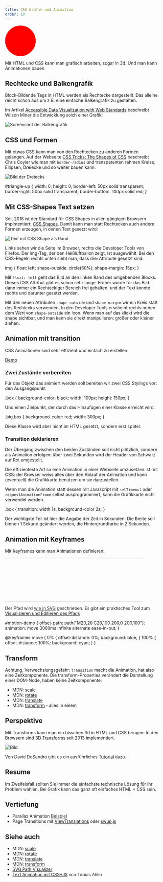 ```yaml
---
title: CSS Grafik und Animation
order: 10
---
```


<div style="width: 100px; height: 100px; background: red; -moz-border-radius: 50px; -webkit-border-radius: 50px; border-radius: 50px; color: red; margin: 10px 0px"></div>

Mit HTML und CSS kann man grafisch arbeiten, sogar in 3d. Und man kann Animationen bauen.

## Rechtecke und Balkengrafik

Block-Bildende Tags in HTML werden als Rechtecke dargestellt. Das
alleine reicht schon aus um z.B. eine einfache Balkengrafik zu gestalten.

Im Artikel [Accessible Data Visualization with Web Standards](http://alistapart.com/article/accessibledatavisualization)
beschreibt Wilson Miner die Entwicklung solch einer Grafik:

![Screenshot der Balkengrafik](/images/grafik/balken.png)


## CSS und Formen

Mit etwas CSS kann man von den Rechtecken zu anderen Formen gelangen.
Auf der Webseite [CSS Tricks: The Shapes of CSS](https://css-tricks.com/examples/ShapesOfCSS/) beschreibt
Chris Coyier wie man mit `border-radius` und transparenten rahmen
Kreise, Ellipsen, Dreiecke und so weiter bauen kann:

![Bild der Dreiecks](/images/grafik/dreieck.png)

<css>
#triangle-up {
   width: 0; height: 0;
   border-left: 50px solid transparent;
   border-right: 50px solid transparent;
   border-bottom: 100px solid red;
}
</css>


## Mit CSS-Shapes Text setzen

Seit 2018 ist der Standard für CSS Shapes in allen gängigen Browsern implmentiert:
[CSS Shapes](https://www.w3.org/TR/css-shapes/).  Damit kann man statt Rechtecken
auch andere Formen erzeugen, in denen Text gesetzt wird:

![Text mit CSS Shape als Rand](/images/grafik/css-shape.png)

Links sehen wir die Seite im Browser, rechts die Developer Tools von Firefox.
Der img-Tag, der den Heißluftballon zeigt, ist ausgewählt.
Bei den CSS-Regeln rechts unten sieht man, dass drei Attribute gesetzt sind:


<css>
img {
 float: left;
  shape-outside: circle(50%);
  shape-margin: 15px;
}
</css>

Mit `float: left` geht das Bild an den linken Rand des umgebenden Blocks. Dieses CSS Attribut
gibt es schon sehr lange. Früher wurde für das Bild dann immer ein Rechteckiger Bereich frei
gehalten, und der Text konnte rechts und darunter gesetzt werden.

Mit den neuen Attributen `shape-outside` und `shape-margin` wir ein Kreis statt des
Rechtecks verwenden.  In den Developer Tools erscheint rechts neben dem Wert von  `shape-outside`  ein
Icon.  Wenn man auf das klickt wird die shape sichtbar, und man kann sie direkt manipulieren: größer oder
kleiner ziehen.


## Animation mit transition

CSS Animationen sind sehr effizient und einfach zu erstellen:

[Demo](/images/grafik/transition-demo.html)


### Zwei Zustände vorbereiten

Für das Objekt das animiert werden soll bereiten
wir zwei CSS Stylings vor: den Ausgangspunkt

<css>
  .box {
    background-color: black;
    width: 100px;
    height: 150px;
  }
</css>

Und einen Zielpunkt, der durch das Hinzufügen einer Klasse
erreicht wird.

<css>
  .big.box {
    background-color: red;
    width: 300px;
  }
</css>

Diese Klasse wird aber nicht im HTML gesetzt,
sondern erst später.

### Transition deklarieren

Der Übergang zwischen den beiden Zuständen soll nicht plötzlich, sondern
als Animation erfolgen: über zwei Sekunden wird der Header von Schwarz auf
Rot umgestellt.

Die effizienteste Art so eine Animation in einer Webseite umzusetzen ist
mit CSS: der Browser weiss alles über den Ablauf der Animation und kann
(eventuell) die Grafikkarte benutzen um sie darzustellen.

Wenn man die Animation statt dessen mit Javascript mit `setTimeout`
oder `requestAnimationFrame` selbst ausprogrammiert, kann die Grafikkarte nicht verwendet werden.

<css>
.box {
      transition: width 1s, background-color 2s;
}
</css>

Der wichtigste Teil ist hier die Angabe der Zeit in Sekunden:
Die Breite soll binnen 1 Sekund geändert werden, die Hintergrundfarbe in 2 Sekunden.


## Animation mit Keyframes


Mit Keyframes kann man Animationen definieren:

<div id="motion-demo-space">
<div id="motion-demo"></div>
</div>
<style>
#motion-demo-space {
   width: 450px;
   height: 140px;
   margin: 10px 0;
   border-top: 1px gray solid;
   border-bottom: 1px gray solid;
}
#motion-demo {
  offset-path: path("M40,40 C50,100 400,0 400,100");
  animation: move 3000ms infinite alternate ease-in-out;
  width: 50px;
  height: 40px;
}

@keyframes move {
  0% {
    offset-distance: 0%;
    background: blue;
  }
  100% {
    offset-distance: 100%;
    background: cyan;
  }
}
</style>

Der Pfad wird [wie in SVG](/grafik/svg/#slide-6) geschrieben. Es gibt ein
praktisches Tool zum [Visualisieren und Editieren des Pfads](https://svg-path-visualizer.netlify.app/#M20%2C20%20C20%2C100%20200%2C0%20200%2C100)

<css>
#motion-demo {
  offset-path: path("M20,20 C20,100 200,0 200,100");
  animation: move 3000ms infinite alternate ease-in-out;
}

@keyframes move {
  0% {
    offset-distance: 0%;
    background: blue;
  }
  100% {
    offset-distance: 100%;
    background: cyan;
  }
}
</css>


## Transform

Achtung, Verwechslungsgefahr: `transition` macht die Animation, hat also eine
Zeitkomponente. Die transform-Properties verändert die Darstellung einer DOM-Node, haben keine Zeitkomponente:


* MDN: [scale](https://developer.mozilla.org/de/docs/Web/CSS/transform-function/scale)
* MDN: [rotate](https://developer.mozilla.org/en-US/docs/Web/CSS/transform-function/rotate)
* MDN: [translate](https://developer.mozilla.org/en-US/docs/Web/CSS/translate)
* MDN: [transform](https://developer.mozilla.org/en-US/docs/Web/CSS/transform) - alles in einem


## Perspektive

Mit Transforms kann man ein bisschen 3d in HTML und CSS bringen:
In den Browsern sind [3D Transforms](http://caniuse.com/#search=perspective)
seit 2013 implementiert.

![Bild](/images/weather-app-transition.jpg)

Von David DeSandro gibt es ein ausführliches [Tutorial](http://desandro.github.io/3dtransforms/) dazu.

## Resume

Im Zweifelsfall sollten Sie immer die einfachste technische Lösung
für ihr Problem wählen. Bei Grafik kann das ganz oft einfaches HTML + CSS sein.

## Vertiefung

* Parallax Animation [Beispiel](https://palermo.ddd.live/)
* Page Transitions mit [ViewTransiations](https://developer.mozilla.org/en-US/docs/Web/API/View_Transition_API) oder [swup.js](https://swup.js.org/getting-started/demos/)

## Siehe auch

* MDN: [scale](https://developer.mozilla.org/de/docs/Web/CSS/transform-function/scale)
* MDN: [rotate](https://developer.mozilla.org/en-US/docs/Web/CSS/transform-function/rotate)
* MDN: [translate](https://developer.mozilla.org/en-US/docs/Web/CSS/translate)
* MDN: [transform](https://developer.mozilla.org/en-US/docs/Web/CSS/transform)
* [SVG Path Visualizer](https://svg-path-visualizer.netlify.app/#M20%2C20%20C20%2C100%20200%2C0%20200%2C100)
* [Text Animation mit CSS+JS](https://tobiasahlin.com/moving-letters/) von Tobias Ahlin


